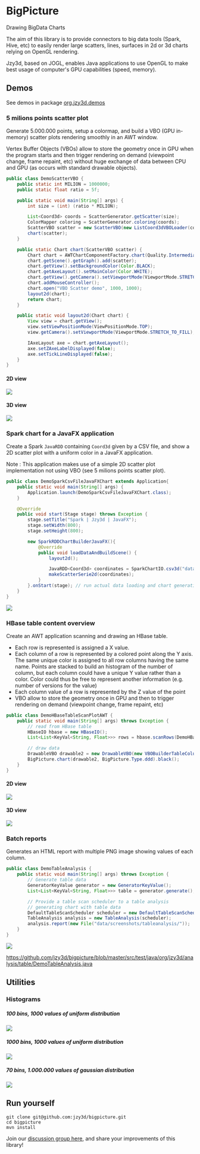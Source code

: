 # BigPicture
Drawing BigData Charts

The aim of this library is to provide connectors to big data tools (Spark, Hive, etc) to easily render large scatters, lines, surfaces in 2d or 3d charts relying on OpenGL rendering.

Jzy3d, based on JOGL, enables Java applications to use OpenGL to make best usage of computer's GPU capabilities (speed, memory).

## Demos

See demos in package <a href="https://github.com/jzy3d/jzy3d-bigviz/blob/master/src/test/java/org/jzy3d/demos/">org.jzy3d.demos</a>



### 5 milions points scatter plot

Generate 5.000.000 points, setup a colormap, and build a VBO (GPU in-memory) scatter plots rendering smoothly in an AWT window.

Vertex Buffer Objects (VBOs) allow to store the geometry once in GPU when the program starts and then trigger rendering on demand (viewpoint change, frame repaint, etc) without huge exchange of data between CPU and GPU (as occurs with standard drawable objects).


```java
public class DemoScatterVBO {
    public static int MILION = 1000000;
    public static float ratio = 5f;

    public static void main(String[] args) {
        int size = (int) (ratio * MILION);

        List<Coord3d> coords = ScatterGenerator.getScatter(size);
        ColorMapper coloring = ScatterGenerator.coloring(coords);
        ScatterVBO scatter = new ScatterVBO(new ListCoord3dVBOLoader(coords, coloring));
        chart(scatter);
    }

    public static Chart chart(ScatterVBO scatter) {
        Chart chart = AWTChartComponentFactory.chart(Quality.Intermediate, "awt");
        chart.getScene().getGraph().add(scatter);
        chart.getView().setBackgroundColor(Color.BLACK);
        chart.getAxeLayout().setMainColor(Color.WHITE);
        chart.getView().getCamera().setViewportMode(ViewportMode.STRETCH_TO_FILL);
        chart.addMouseController();
        chart.open("VBO Scatter demo", 1000, 1000);
        layout2d(chart);
        return chart;
    }

    public static void layout2d(Chart chart) {
        View view = chart.getView();
        view.setViewPositionMode(ViewPositionMode.TOP);
        view.getCamera().setViewportMode(ViewportMode.STRETCH_TO_FILL);

        IAxeLayout axe = chart.getAxeLayout();
        axe.setZAxeLabelDisplayed(false);
        axe.setTickLineDisplayed(false);
    }
}
```



#### 2D view
<img src="doc/images/scatter-5G-2d.png"/>

#### 3D view
<img src="doc/images/scatter-5G-3d.png"/>

### Spark chart for a JavaFX application

Create a Spark ```JavaRDD``` containing ```Coord3d``` given by a CSV file, and show a 2D scatter plot with a uniform color in a JavaFX application.

Note : This application makes use of a simple 2D scatter plot implementation not using VBO (see 5 milions points scatter plot).


```java
public class DemoSparkCsvFileJavaFXChart extends Application{
    public static void main(String[] args) {
        Application.launch(DemoSparkCsvFileJavaFXChart.class);
    }

    @Override
    public void start(Stage stage) throws Exception {
        stage.setTitle("Spark | Jzy3d | JavaFX");
        stage.setWidth(800);
        stage.setHeight(800);

        new SparkRDDChartBuilderJavaFX(){
            @Override
            public void loadDataAndBuildScene() {
                layout2d();

                JavaRDD<Coord3d> coordinates = SparkChartIO.csv3d("data/random/random-4000.csv");
                makeScatterSerie2d(coordinates);
            }
        }.onStart(stage); // run actual data loading and chart generation
    }
}
```

<img src="doc/images/scatter-5k-2d.png"/>



### HBase table content overview

Create an AWT application scanning and drawing an HBase table.

* Each row is represented is assigned a X value.
* Each column of a row is represented by a colored point along the Y axis. The same unique color is assigned to all row columns having the same name. Points are stacked to build an histogram of the number of column, but each column could have a unique Y value rather than a color. Color could thus be free to represent another information (e.g. number of versions for the value)
* Each column value of a row is represented by the Z value of the point
* VBO allow to store the geometry once in GPU and then to trigger rendering on demand (viewpoint change, frame repaint, etc)


```java
public class DemoHBaseTableScanPlotAWT {
    public static void main(String[] args) throws Exception {
        // read from HBase table
        HBaseIO hbase = new HBaseIO();
        List<List<KeyVal<String, Float>>> rows = hbase.scanRows(DemoHBaseTableGenerate.TABLE);

        // draw data
        DrawableVBO drawable2 = new DrawableVBO(new VBOBuilderTableColumnsScatter3d(rows));
        BigPicture.chart(drawable2, BigPicture.Type.ddd).black();
    }
}
```



#### 2D view

<img src="doc/images/hbase-row-col-val-2d.png"/>

#### 3D view
<img src="doc/images/hbase-row-col-val-3d.png"/>



### Batch reports

Generates an HTML report with multiple PNG image showing values of each column.

```java
public class DemoTableAnalysis {
    public static void main(String[] args) throws Exception {
        // Generate table data
        GeneratorKeyValue generator = new GeneratorKeyValue();
        List<List<KeyVal<String, Float>>> table = generator.generate();

        // Provide a table scan scheduler to a table analysis
        // generating chart with table data
        DefaultTableScanScheduler scheduler = new DefaultTableScanScheduler(table);
        TableAnalysis analysis = new TableAnalysis(scheduler);
        analysis.report(new File("data/screenshots/tableanalysis/"));
    }
}
```

<img src="doc/images/table-batch-report.png"/>


https://github.com/jzy3d/bigpicture/blob/master/src/test/java/org/jzy3d/analysis/table/DemoTableAnalysis.java


## Utilities


### Histograms

##### 100 bins, 1000 values of uniform distribution
<img src="doc/images/histogram-100bins.png"/>

##### 1000 bins, 1000 values of uniform distribution
<img src="doc/images/histogram-1000bins.png"/>


##### 70 bins, 1.000.000 values of gaussian distribution
<img src="doc/images/histogram-1M.png"/>


## Run yourself

```
git clone git@github.com:jzy3d/bigpicture.git
cd bigpicture
mvn install
```

Join our <a href="https://groups.google.com/forum/#!forum/jzy3d">discussion group here</a>, and share your improvements of this library!
